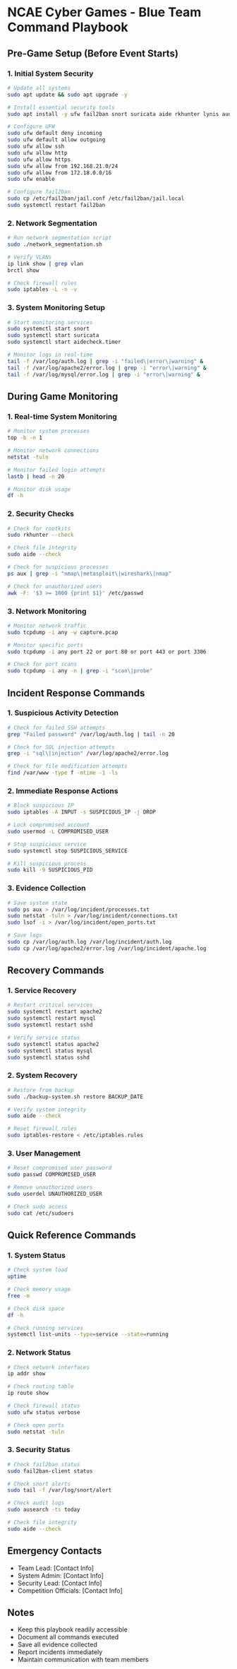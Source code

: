 # NCAE Cyber Games - Blue Team Command Playbook

## Pre-Game Setup (Before Event Starts)

### 1. Initial System Security
```bash
# Update all systems
sudo apt update && sudo apt upgrade -y

# Install essential security tools
sudo apt install -y ufw fail2ban snort suricata aide rkhunter lynis auditd tcpdump wireshark

# Configure UFW
sudo ufw default deny incoming
sudo ufw default allow outgoing
sudo ufw allow ssh
sudo ufw allow http
sudo ufw allow https
sudo ufw allow from 192.168.21.0/24
sudo ufw allow from 172.18.0.0/16
sudo ufw enable

# Configure fail2ban
sudo cp /etc/fail2ban/jail.conf /etc/fail2ban/jail.local
sudo systemctl restart fail2ban
```

### 2. Network Segmentation
```bash
# Run network segmentation script
sudo ./network_segmentation.sh

# Verify VLANs
ip link show | grep vlan
brctl show

# Check firewall rules
sudo iptables -L -n -v
```

### 3. System Monitoring Setup
```bash
# Start monitoring services
sudo systemctl start snort
sudo systemctl start suricata
sudo systemctl start aidecheck.timer

# Monitor logs in real-time
tail -f /var/log/auth.log | grep -i "failed\|error\|warning" &
tail -f /var/log/apache2/error.log | grep -i "error\|warning" &
tail -f /var/log/mysql/error.log | grep -i "error\|warning" &
```

## During Game Monitoring

### 1. Real-time System Monitoring
```bash
# Monitor system processes
top -b -n 1

# Monitor network connections
netstat -tuln

# Monitor failed login attempts
lastb | head -n 20

# Monitor disk usage
df -h
```

### 2. Security Checks
```bash
# Check for rootkits
sudo rkhunter --check

# Check file integrity
sudo aide --check

# Check for suspicious processes
ps aux | grep -i "nmap\|metasploit\|wireshark\|nmap"

# Check for unauthorized users
awk -F: '$3 >= 1000 {print $1}' /etc/passwd
```

### 3. Network Monitoring
```bash
# Monitor network traffic
sudo tcpdump -i any -w capture.pcap

# Monitor specific ports
sudo tcpdump -i any port 22 or port 80 or port 443 or port 3306

# Check for port scans
sudo tcpdump -i any -n | grep -i "scan\|probe"
```

## Incident Response Commands

### 1. Suspicious Activity Detection
```bash
# Check for failed SSH attempts
grep "Failed password" /var/log/auth.log | tail -n 20

# Check for SQL injection attempts
grep -i "sql\|injection" /var/log/apache2/error.log

# Check for file modification attempts
find /var/www -type f -mtime -1 -ls
```

### 2. Immediate Response Actions
```bash
# Block suspicious IP
sudo iptables -A INPUT -s SUSPICIOUS_IP -j DROP

# Lock compromised account
sudo usermod -L COMPROMISED_USER

# Stop suspicious service
sudo systemctl stop SUSPICIOUS_SERVICE

# Kill suspicious process
sudo kill -9 SUSPICIOUS_PID
```

### 3. Evidence Collection
```bash
# Save system state
sudo ps aux > /var/log/incident/processes.txt
sudo netstat -tuln > /var/log/incident/connections.txt
sudo lsof -i > /var/log/incident/open_ports.txt

# Save logs
sudo cp /var/log/auth.log /var/log/incident/auth.log
sudo cp /var/log/apache2/error.log /var/log/incident/apache.log
```

## Recovery Commands

### 1. Service Recovery
```bash
# Restart critical services
sudo systemctl restart apache2
sudo systemctl restart mysql
sudo systemctl restart sshd

# Verify service status
sudo systemctl status apache2
sudo systemctl status mysql
sudo systemctl status sshd
```

### 2. System Recovery
```bash
# Restore from backup
sudo ./backup-system.sh restore BACKUP_DATE

# Verify system integrity
sudo aide --check

# Reset firewall rules
sudo iptables-restore < /etc/iptables.rules
```

### 3. User Management
```bash
# Reset compromised user password
sudo passwd COMPROMISED_USER

# Remove unauthorized users
sudo userdel UNAUTHORIZED_USER

# Check sudo access
sudo cat /etc/sudoers
```

## Quick Reference Commands

### 1. System Status
```bash
# Check system load
uptime

# Check memory usage
free -m

# Check disk space
df -h

# Check running services
systemctl list-units --type=service --state=running
```

### 2. Network Status
```bash
# Check network interfaces
ip addr show

# Check routing table
ip route show

# Check firewall status
sudo ufw status verbose

# Check open ports
sudo netstat -tuln
```

### 3. Security Status
```bash
# Check fail2ban status
sudo fail2ban-client status

# Check snort alerts
sudo tail -f /var/log/snort/alert

# Check audit logs
sudo ausearch -ts today

# Check file integrity
sudo aide --check
```

## Emergency Contacts
- Team Lead: [Contact Info]
- System Admin: [Contact Info]
- Security Lead: [Contact Info]
- Competition Officials: [Contact Info]

## Notes
- Keep this playbook readily accessible
- Document all commands executed
- Save all evidence collected
- Report incidents immediately
- Maintain communication with team members 